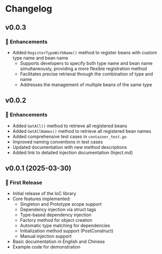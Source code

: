 # Changelog

## v0.0.3

### 🚀 Enhancements

- Added `RegisterTypeWithName()` method to register beans with custom type name and bean name
  - Supports developers to specify both type name and bean name simultaneously, providing a more flexible registration method
  - Facilitates precise retrieval through the combination of type and name
  - Addresses the management of multiple beans of the same type

## v0.0.2

### 🚀 Enhancements

- Added `GetAll()` method to retrieve all registered beans
- Added `GetAllNames()` method to retrieve all registered bean names
- Added comprehensive test cases in `container_test.go`
- Improved naming conventions in test cases
- Updated documentation with new method descriptions
- Added link to detailed injection documentation (Inject.md)

## v0.0.1 (2025-03-30)

### 🎉 First Release

- Initial release of the IoC library
- Core features implemented:
  - Singleton and Prototype scope support
  - Dependency injection via struct tags
  - Type-based dependency injection
  - Factory method for object creation
  - Automatic type matching for dependencies
  - Initialization method support (PostConstruct)
  - Manual injection support
- Basic documentation in English and Chinese
- Example code for demonstration
